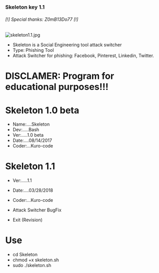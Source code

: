### Skeleton key 1.1 ###

######     [!] Special thanks: Z0mB13Do77 [!]

![skeleton1.1.jpg](https://github.com/KURO-CODE/Skeleton/blob/master/skeleton1.1.jpg)

* Skeleton is a Social Engineering tool attack switcher
* Type: Phishing Tool
* Attack Switcher for phishing: Facebook, Pinterest, Linkedin, Twitter.

# DISCLAMER: Program for educational purposes!!!

# Skeleton 1.0 beta
* Name:....Skeleton
* Dev:.....Bash
* Ver:.....1.0 beta
* Date:....08/14/2017
* Coder:...Kuro-code

# Skeleton 1.1
* Ver:.....1.1
* Date:....03/28/2018
* Coder:...Kuro-code

* Attack Switcher BugFix
* Exit (Revision)

# Use #

* cd Skeleton
*  chmod +x skeleton.sh
* sudo ./skeleton.sh
